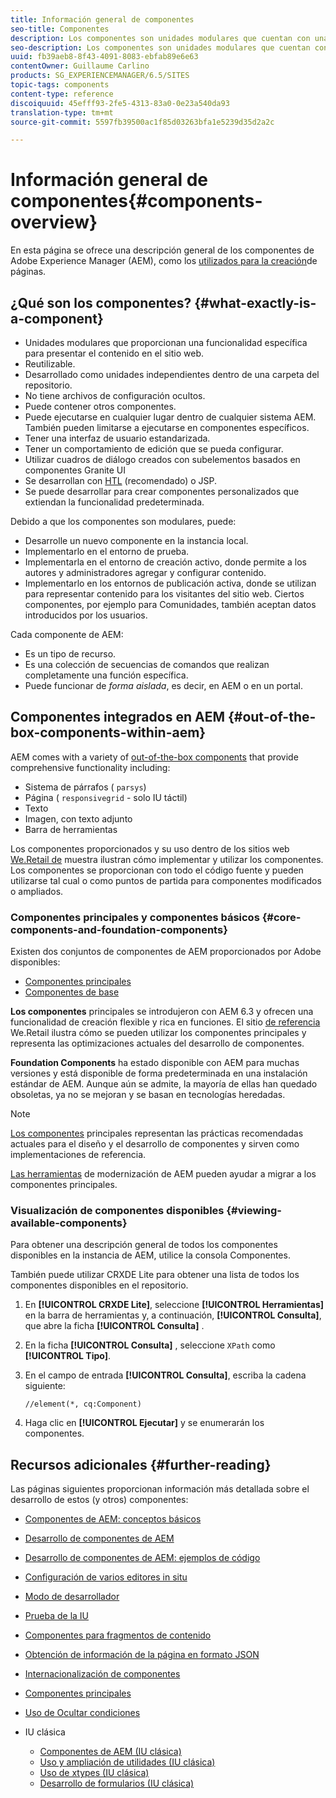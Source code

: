 ```yaml
---
title: Información general de componentes
seo-title: Componentes
description: Los componentes son unidades modulares que cuentan con una funcionalidad específica para presentar el contenido en el sitio web
seo-description: Los componentes son unidades modulares que cuentan con una funcionalidad específica para presentar el contenido en el sitio web
uuid: fb39aeb8-8f43-4091-8083-ebfab89e6e63
contentOwner: Guillaume Carlino
products: SG_EXPERIENCEMANAGER/6.5/SITES
topic-tags: components
content-type: reference
discoiquuid: 45efff93-2fe5-4313-83a0-0e23a540da93
translation-type: tm+mt
source-git-commit: 5597fb39500ac1f85d03263bfa1e5239d35d2a2c

---
```



# Información general de componentes{#components-overview}

En esta página se ofrece una descripción general de los componentes de Adobe Experience Manager (AEM), como los [utilizados para la creación](/help/sites-authoring/default-components-foundation.md)de páginas.

## ¿Qué son los componentes? {#what-exactly-is-a-component}

* Unidades modulares que proporcionan una funcionalidad específica para presentar el contenido en el sitio web.
* Reutilizable.
* Desarrollado como unidades independientes dentro de una carpeta del repositorio.
* No tiene archivos de configuración ocultos.
* Puede contener otros componentes.
* Puede ejecutarse en cualquier lugar dentro de cualquier sistema AEM. También pueden limitarse a ejecutarse en componentes específicos.
* Tener una interfaz de usuario estandarizada.
* Tener un comportamiento de edición que se pueda configurar.
* Utilizar cuadros de diálogo creados con subelementos basados en componentes Granite UI
* Se desarrollan con [HTL](https://docs.adobe.com/content/help/en/experience-manager-htl/using/overview.html) (recomendado) o JSP.
* Se puede desarrollar para crear componentes personalizados que extiendan la funcionalidad predeterminada.

Debido a que los componentes son modulares, puede:

* Desarrolle un nuevo componente en la instancia local.
* Implementarlo en el entorno de prueba.
* Implementarla en el entorno de creación activo, donde permite a los autores y administradores agregar y configurar contenido.
* Implementarlo en los entornos de publicación activa, donde se utilizan para representar contenido para los visitantes del sitio web. Ciertos componentes, por ejemplo para Comunidades, también aceptan datos introducidos por los usuarios.

Cada componente de AEM:

* Es un tipo de recurso.
* Es una colección de secuencias de comandos que realizan completamente una función específica.
* Puede funcionar de *forma aislada*, es decir, en AEM o en un portal.

## Componentes integrados en AEM {#out-of-the-box-components-within-aem}

AEM comes with a variety of [out-of-the-box components](/help/sites-authoring/default-components.md) that provide comprehensive functionality including:

* Sistema de párrafos ( `parsys`)
* Página ( `responsivegrid` - solo IU táctil)
* Texto
* Imagen, con texto adjunto
* Barra de herramientas

Los componentes proporcionados y su uso dentro de los sitios web [We.Retail de](/help/sites-developing/we-retail.md) muestra ilustran cómo implementar y utilizar los componentes. Los componentes se proporcionan con todo el código fuente y pueden utilizarse tal cual o como puntos de partida para componentes modificados o ampliados.

### Componentes principales y componentes básicos {#core-components-and-foundation-components}

Existen dos conjuntos de componentes de AEM proporcionados por Adobe disponibles:

* [Componentes principales](https://docs.adobe.com/content/help/en/experience-manager-core-components/using/introduction.html)
* [Componentes de base](/help/sites-authoring/default-components-foundation.md)

**Los componentes** principales se introdujeron con AEM 6.3 y ofrecen una funcionalidad de creación flexible y rica en funciones. El sitio [de referencia](/help/sites-developing/we-retail.md) We.Retail ilustra cómo se pueden utilizar los componentes principales y representa las optimizaciones actuales del desarrollo de componentes.

**Foundation Components** ha estado disponible con AEM para muchas versiones y está disponible de forma predeterminada en una instalación estándar de AEM. Aunque aún se admite, la mayoría de ellas han quedado obsoletas, ya no se mejoran y se basan en tecnologías heredadas.

>[!NOTE]
>
>[Los componentes](https://docs.adobe.com/content/help/en/experience-manager-core-components/using/introduction.html) principales representan las prácticas recomendadas actuales para el diseño y el desarrollo de componentes y sirven como implementaciones de referencia.
>
>[Las herramientas](modernization-tools.md) de modernización de AEM pueden ayudar a migrar a los componentes principales.

### Visualización de componentes disponibles {#viewing-available-components}

Para obtener una descripción general de todos los componentes disponibles en la instancia de AEM, utilice la consola [](/help/sites-authoring/default-components-console.md)Componentes.

También puede utilizar CRXDE Lite para obtener una lista de todos los componentes disponibles en el repositorio.

1. En **[!UICONTROL CRXDE Lite]**, seleccione **[!UICONTROL Herramientas]** en la barra de herramientas y, a continuación, **[!UICONTROL Consulta]**, que abre la ficha **[!UICONTROL Consulta]** .

1. En la ficha **[!UICONTROL Consulta]** , seleccione `XPath` como **[!UICONTROL Tipo]**.

1. En el campo de entrada **[!UICONTROL Consulta]**, escriba la cadena siguiente:

   `//element(*, cq:Component)`

1. Haga clic en **[!UICONTROL Ejecutar]** y se enumerarán los componentes.

## Recursos adicionales {#further-reading}

Las páginas siguientes proporcionan información más detallada sobre el desarrollo de estos (y otros) componentes:

* [Componentes de AEM: conceptos básicos](/help/sites-developing/components-basics.md)
* [Desarrollo de componentes de AEM](/help/sites-developing/developing-components.md)
* [Desarrollo de componentes de AEM: ejemplos de código](/help/sites-developing/developing-components-samples.md)
* [Configuración de varios editores in situ](/help/sites-developing/multiple-inplace-editors.md)
* [Modo de desarrollador](/help/sites-developing/developer-mode.md)
* [Prueba de la IU](/help/sites-developing/hobbes.md)
* [Componentes para fragmentos de contenido](/help/sites-developing/components-content-fragments.md)
* [Obtención de información de la página en formato JSON](/help/sites-developing/pageinfo.md)
* [Internacionalización de componentes](/help/sites-developing/i18n.md)
* [Componentes principales](https://docs.adobe.com/content/help/en/experience-manager-core-components/using/introduction.html)
* [Uso de Ocultar condiciones](/help/sites-developing/hide-conditions.md)
* IU clásica

   * [Componentes de AEM (IU clásica)](/help/sites-developing/developing-components-classic.md)
   * [Uso y ampliación de utilidades (IU clásica)](/help/sites-developing/widgets.md)
   * [Uso de xtypes (IU clásica)](/help/sites-developing/xtypes.md)
   * [Desarrollo de formularios (IU clásica)](/help/sites-developing/developing-forms.md)

